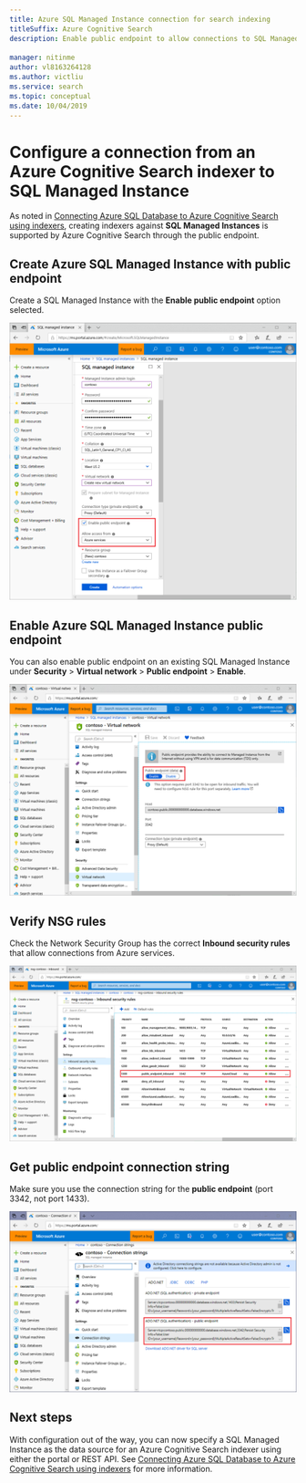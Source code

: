 ```yaml
---
title: Azure SQL Managed Instance connection for search indexing
titleSuffix: Azure Cognitive Search
description: Enable public endpoint to allow connections to SQL Managed Instances from an indexer on Azure Cognitive Search.

manager: nitinme
author: vl8163264128
ms.author: victliu
ms.service: search
ms.topic: conceptual
ms.date: 10/04/2019
---
```


# Configure a connection from an Azure Cognitive Search indexer to SQL Managed Instance

As noted in [Connecting Azure SQL Database to Azure Cognitive Search using indexers](search-howto-connecting-azure-sql-database-to-azure-search-using-indexers.md#faq), creating indexers against **SQL Managed Instances** is supported by Azure Cognitive Search through the public endpoint.

## Create Azure SQL Managed Instance with public endpoint
Create a SQL Managed Instance with the **Enable public endpoint** option selected.

   ![Enable public endpoint](media/search-howto-connecting-azure-sql-mi-to-azure-search-using-indexers/enable-public-endpoint.png "Enable public endpoint")

## Enable Azure SQL Managed Instance public endpoint
You can also enable public endpoint on an existing SQL Managed Instance under **Security** > **Virtual network** > **Public endpoint** > **Enable**.

   ![Enable public endpoint](media/search-howto-connecting-azure-sql-mi-to-azure-search-using-indexers/mi-vnet.png "Enable public endpoint")

## Verify NSG rules
Check the Network Security Group has the correct **Inbound security rules** that allow connections from Azure services.

   ![NSG Inbound security rule](media/search-howto-connecting-azure-sql-mi-to-azure-search-using-indexers/nsg-rule.png "NSG Inbound security rule")

## Get public endpoint connection string
Make sure you use the connection string for the **public endpoint** (port 3342, not port 1433).

   ![Public endpoint connection string](media/search-howto-connecting-azure-sql-mi-to-azure-search-using-indexers/mi-connection-string.png "Public endpoint connection string")

## Next steps
With configuration out of the way, you can now specify a SQL Managed Instance as the data source for an Azure Cognitive Search indexer using either the portal or REST API. See [Connecting Azure SQL Database to Azure Cognitive Search using indexers](search-howto-connecting-azure-sql-database-to-azure-search-using-indexers.md) for more information.
